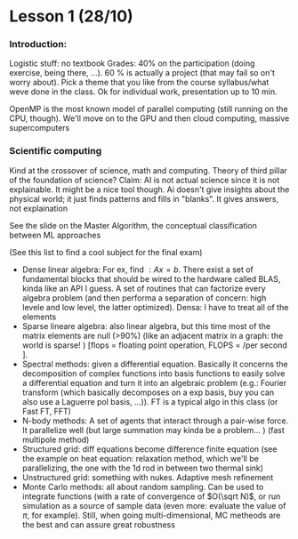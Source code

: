 # Lesson 1 (28/10)

### Introduction:
Logistic stuff: no textbook
Grades: 40% on the participation (doing exercise, being there, ...). 60 % is actually a project (that may fail so on't worry about). Pick a theme that you like from the course syllabus/what weve done in the class.  Ok for individual work, presentation up to 10 min. 

OpenMP is the most known model of parallel computing (still running on the CPU, though). We'll move on to the GPU and then cloud computing, massive supercomputers

### Scientific computing
Kind at the crossover of science, math and computing. Theory of third pillar of the foundation of science? 
Claim: AI is not actual science since it is not explainable. It might be a nice tool though. Ai doesn't give insights about the physical world; it just finds patterns and fills in "blanks". It gives answers, not explaination

See the slide on the Master Algorithm, the conceptual classification between ML approaches

(See this list to find a cool subject for the final exam)
- Dense linear algebra: For ex, find $: Ax = b$. There exist a set of fundamental blocks that should be wired to the hardware called BLAS, kinda like an API I guess. A set of routines that can factorize every algebra problem (and then performa a separation of concern: high levele and low level, the latter optimized). Densa: I have to treat all of the elements
- Sparse lineare algebra: also linear algebra, but this time most of the matrix elements are null (>90%) (like an adjacent matrix in a graph: the world is sparse! ) \[flops = floating point operation, FLOPS = /per second \]. 
- Spectral methods: given a differential equation. Basically it concerns the decomposition of complex functions into basis functions to easily solve a differential equation and turn it into an algebraic problem (e.g.: Fourier transform (which basically decomposes on a exp basis, buy you can also use a Laguerre pol basis, ...)). FT is a typical algo in this class (or Fast FT, FFT)
- N-body methods: A set of agents that interact through a pair-wise force. It parallelize well (but large summation may kinda be a problem... ) (fast multipole method)
- Structured grid: diff equations become difference finite equation (see the example on heat equation: relaxation method, which we'll be parallelizing, the one with the 1d rod in between two thermal sink)
- Unstructured grid: something with nukes. Adaptive mesh refinement
- Monte Carlo methods: all about random sampling. Can be used to integrate functions (with a rate of convergence of $O(\sqrt N)$, or run simulation as a source of sample data (even more: evaluate the value of $\pi$, for example). Still, when going multi-dimensional, MC metheods are the best and can assure great robustness

